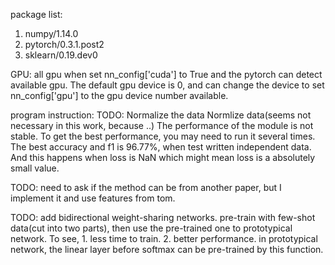 package list:
 1. numpy/1.14.0
 2. pytorch/0.3.1.post2
 3. sklearn/0.19.dev0

GPU: all gpu when set nn_config['cuda'] to True and the pytorch can detect available gpu. The default gpu device is 0, and
can change the device to set nn_config['gpu'] to the gpu device number available.

program instruction:
TODO: Normalize the data
Normlize data(seems not necessary in this work, because ..)
The performance of the module is not stable. To get the best performance, you may need to run it several times.
The best accuracy and f1 is 96.77%, when test written independent data. And this happens when loss is NaN
which might mean loss is a absolutely small value.

TODO:
need to ask if the method can be from another paper, but I implement it and use features from tom.

TODO:
add bidirectional weight-sharing networks. pre-train with few-shot data(cut into two parts), then use the pre-trained one
to prototypical network.
To see, 1. less time to train. 2. better performance.
in prototypical network, the linear layer before softmax can be pre-trained by this function.
